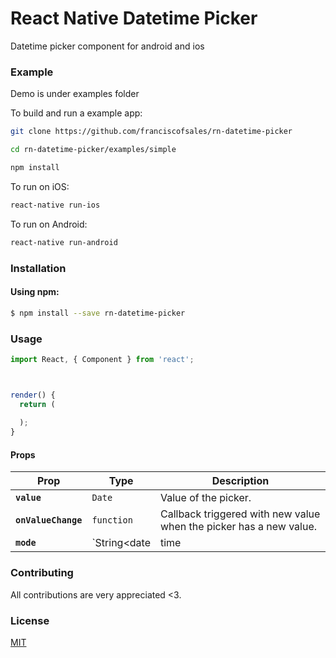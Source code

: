 # React Native Datetime Picker

Datetime picker component for android and ios


<!-- <img align="left" width="360px" src="https://github.com/franciscofsales/react-native-animated-list/raw/master/react-native-animated-list.gif"> -->

### Example

Demo is under examples folder

To build and run a example app:

```bash
git clone https://github.com/franciscofsales/rn-datetime-picker

cd rn-datetime-picker/examples/simple

npm install
```

To run on iOS:

```bash
react-native run-ios
```

To run on Android:

```bash
react-native run-android
```

### Installation

#### Using npm:

```sh
$ npm install --save rn-datetime-picker
```


### Usage

```jsx
import React, { Component } from 'react';



render() {
  return (
    
  );
}
```

#### Props

| Prop | Type | Description |
|---|---|---|
|**`value`**|`Date`|Value of the picker.|
|**`onValueChange`**|`function`|Callback triggered with new value when the picker has a new value.|
|**`mode`**|`String<date|time|datetime>`|Defines what should show: date picker, time picker, datetime picker.|


### Contributing
All contributions are very appreciated <3.


### License
[MIT](https://raw.githubusercontent.com/franciscofsales/rn-datetime-picker/master/LICENSE)
